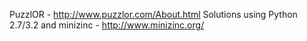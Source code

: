 PuzzlOR - http://www.puzzlor.com/About.html 
Solutions using Python 2.7/3.2 and minizinc - http://www.minizinc.org/

